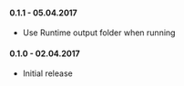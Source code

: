 #### 0.1.1 - 05.04.2017
* Use Runtime output folder when running

#### 0.1.0 - 02.04.2017
* Initial release